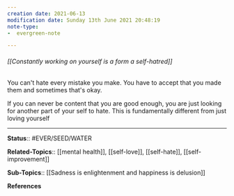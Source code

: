 ```yaml
---
creation date: 2021-06-13
modification date: Sunday 13th June 2021 20:48:19
note-type: 
-  evergreen-note

---
```


###### [[Constantly working on yourself is a form a self-hatred]]

You can't hate every mistake you make. You have to accept that you made them and sometimes that's okay. 

If you can never be content that you are good enough, you are just looking for another part of your self to hate. This is fundamentally different from just loving yourself

---

**Status**:: #EVER/SEED/WATER    

**Related-Topics**:: [[mental health]], [[self-love]], [[self-hate]], [[self-improvement]]
	
**Sub-Topics**:: [[Sadness is enlightenment and happiness is delusion]]
	
**References**